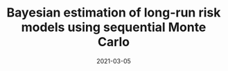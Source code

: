 ---
title: "Bayesian estimation of long-run risk models using sequential Monte Carlo"
collection: publications
permalink: /publication/longrunrisk-smc
date: 2021-03-05
venue: 'Journal of Econometrics'
link: 'https://doi.org/10.1016/j.jeconom.2020.12.008'
citation: 'Fulop, A., Heng, J., Li, J. and Liu, H., 2021. Bayesian estimation of long-run risk models using sequential Monte Carlo. Journal of Econometrics.'
---